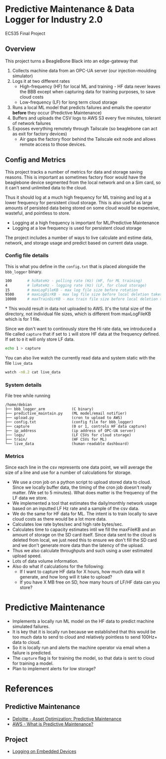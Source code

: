 # Predictive Maintenance & Data Logger for Industry 2.0
EC535 Final Project

## Overview

This project turns a BeagleBone Black into an edge-gateway that 

1. Collects machine data from an OPC-UA server (our injection-moulding simulator)  
2. Logs it at two different rates  
   - High-frequency (HF) for local ML and training - HF data never leaves the BBB except when capturing data for training purposes, to save cloud costs 
   - Low-frequency (LF) for long term cloud storage  
3. Runs a local ML model that predicts failures and emails the operator **before** they occur (Predictive Maintenance)
4. Buffers and uploads the CSV logs to AWS S3 every five minutes, tolerant of network failures
5. Exposes everything remotely through Tailscale (so beaglebone can act as exit for factory devices)
   - Air gaps the factory floor behind the Tailscale exit node and allows remote access to those devices.

## Config and Metrics

This project tracks a number of metrics for data and storage saving reasons. This is important as sometimes factory floor would have the beaglebone device segmented from the local network and on a Sim card, so it can't send unlimited data to the cloud.

Thus it should log at a much high frequency for ML training and log at a lower frequency for persistent cloud storage. This is also useful as large amounts of persisted data being stored on some cloud would be expensive, wasteful, and pointless to store.

- Logging at a high frequency is important for ML/Predictive Maintenance
- Logging at a low frequency is used for persistent cloud storage

The project includes a number of ways to live calculate and estime data, network, and storage usage and predict based on current data usage.

### Config file details

This is what you define in the `config.txt` that is placed alongside the `bbb_logger` binary.
```sh
100       # hiRateHz - polling rate (Hz) (HF, for ML training)
4         # loRateHz - logging rate (Hz) (LF, for cloud storage)
15        # maxLogFileKB - max log file size before rotation
9500      # maxLogDirKB - max log file size before local deletion takes place (LF)*
10000     # maxTrainDirKB - max train file size before local deletion takes place (HF)*
```
\* This would result in data not uploaded to AWS. It's the total size of the directory, not individual file sizes, which is different from maxLogFileKB which is for 1 file.

Since we don't want to continously store the Hi rate data, we introduced a file called `capture` that if set to `1` will store HF data at the frequency defined. If set to `0` it will only store LF data. 

```sh
echo 1 > capture
```

You can also live watch the currently read data and system static with the file `live_data`
```sh
watch -n0.2 cat live_data
```

### System details

File tree while running
```
/home/debian
├── bbb_logger_arm            (C binary)
├── predictive_maintain.py    (ML model/email notifier)
├── upload.py                 (cron to upload to AWS)
├── config.txt                (config file for bbb_logger)
├── capture                   (0 or 1, controls HF data capture)
├── ip_address                (ip address of OPC-UA server)
├── logs/                     (LF CSVs for cloud storage)
├── train/                    (HF CSVs for ML)
└── live_data                 (human-readable dashboard)
```

### Metrics

Since each line in the csv represents one data point, we will average the size of a line and use for a number of calculations for storage.

- We use a cron job on a python script to upload stored data to cloud. Since we locally buffer data, the timing of the cron job doesn't really matter. (We set to 5 minutes). What does matter is the frequency of the LF data we store.
- We implemented a tool that estimates the daily/monthly network usage based on an inputted LF Hz rate and a sample of the csv data. 
- We do the same for HF data for ML. The intent is to train locally to save cloud costs as there would be a lot more data.
- Calculates low rate bytes/sec and high rate bytes/sec. 
- Calculates time to capacity estimates intil we fill the maxFileKB and an amount of storage on the SD card itself. Since data sent to the cloud is deleted from local, we just need this to ensure we don't fill the SD card and we don't generate more data than the latency of the upload.
- Thus we also calculate throughputs and such using a user estimated upload speed.
- Lots of data volume information.
- Also do what if calculations for the following:
    - If I want to capture HF data for X hours, how much data will it generate, and how long will it take to upload?
    - If you have X MB free on SD, how many hours of LF/HF data can you store?

# Predictive Maintenance

- Implements a locally run ML model on the HF data to predict machine simulated failures.
- It is key that it is locally run because we established that this would be too much data to send to cloud and relatively pointless to send 100Hz+ data to cloud. 
- So it is locally run and alerts the machine operator via email when a failure is predicted.
- The `capture` flag is for training the model, so that data is sent to cloud for training a model.
- Plan to implement alerts for low storage?



# References

## Predictive Maintenance

- [Deloitte - Asset Optimization: Predictive Maintenance](https://www2.deloitte.com/us/en/pages/operations/articles/predictive-maintenance-and-the-smart-factory.html)
- [AWS - What is Predictive Maintenance?](https://aws.amazon.com/what-is/predictive-maintenance/)

## Project

- [Logging on Embedded Devices](https://interrupt.memfault.com/blog/device-logging)